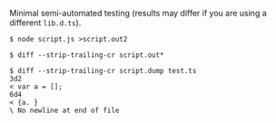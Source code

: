 Minimal semi-automated testing (results may differ if you are using a different `lib.d.ts`).
```
$ node script.js >script.out2

$ diff --strip-trailing-cr script.out*

$ diff --strip-trailing-cr script.dump test.ts
3d2
< var a = [];
6d4
< {a. }
\ No newline at end of file

```
